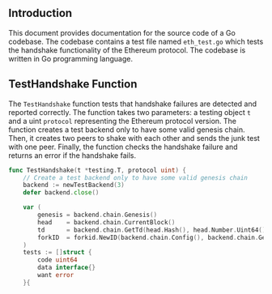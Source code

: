 ## Introduction

This document provides documentation for the source code of a Go codebase. The codebase contains a test file named `eth_test.go` which tests the handshake functionality of the Ethereum protocol. The codebase is written in Go programming language.

## TestHandshake Function

The `TestHandshake` function tests that handshake failures are detected and reported correctly. The function takes two parameters: a testing object `t` and a uint `protocol` representing the Ethereum protocol version. The function creates a test backend only to have some valid genesis chain. Then, it creates two peers to shake with each other and sends the junk test with one peer. Finally, the function checks the handshake failure and returns an error if the handshake fails.

```go
func TestHandshake(t *testing.T, protocol uint) {
    // Create a test backend only to have some valid genesis chain
    backend := newTestBackend(3)
    defer backend.close()

    var (
        genesis = backend.chain.Genesis()
        head    = backend.chain.CurrentBlock()
        td      = backend.chain.GetTd(head.Hash(), head.Number.Uint64())
        forkID  = forkid.NewID(backend.chain.Config(), backend.chain.Genesis().Hash(), backend.chain.CurrentHeader().Number.Uint64(), backend.chain.CurrentHeader().Time)
    )
    tests := []struct {
        code uint64
        data interface{}
        want error
    }{